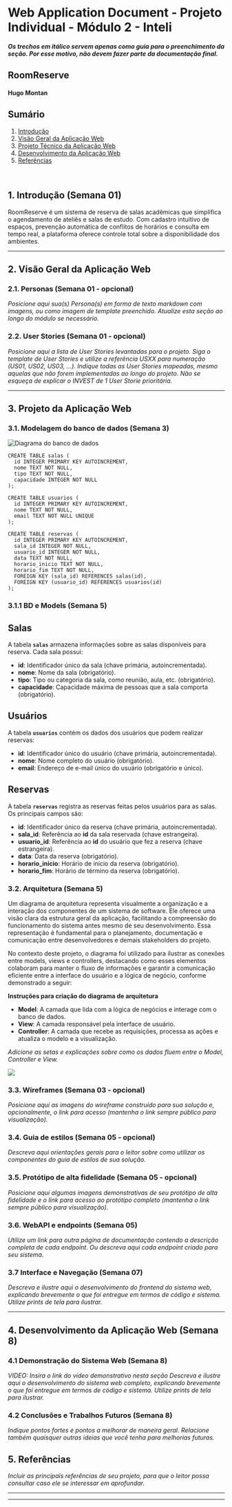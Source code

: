 # Web Application Document - Projeto Individual - Módulo 2 - Inteli

**_Os trechos em itálico servem apenas como guia para o preenchimento da seção. Por esse motivo, não devem fazer parte da documentação final._**

## RoomReserve

#### Hugo Montan

## Sumário

1. [Introdução](#c1)  
2. [Visão Geral da Aplicação Web](#c2)  
3. [Projeto Técnico da Aplicação Web](#c3)  
4. [Desenvolvimento da Aplicação Web](#c4)  
5. [Referências](#c5)  

<br>

## <a name="c1"></a>1. Introdução (Semana 01)

RoomReserve é um sistema de reserva de salas acadêmicas que simplifica o agendamento de ateliês e salas de estudo. Com cadastro intuitivo de espaços, prevenção automática de conflitos de horários e consulta em tempo real, a plataforma oferece controle total sobre a disponibilidade dos ambientes.

---

## <a name="c2"></a>2. Visão Geral da Aplicação Web

### 2.1. Personas (Semana 01 - opcional)

*Posicione aqui sua(s) Persona(s) em forma de texto markdown com imagens, ou como imagem de template preenchido. Atualize esta seção ao longo do módulo se necessário.*

### 2.2. User Stories (Semana 01 - opcional)

*Posicione aqui a lista de User Stories levantadas para o projeto. Siga o template de User Stories e utilize a referência USXX para numeração (US01, US02, US03, ...). Indique todas as User Stories mapeadas, mesmo aquelas que não forem implementadas ao longo do projeto. Não se esqueça de explicar o INVEST de 1 User Storie prioritária.*

---

## <a name="c3"></a>3. Projeto da Aplicação Web

### 3.1. Modelagem do banco de dados  (Semana 3)

![Diagrama do banco de dados](/assets/bdiagram.png)

```
CREATE TABLE salas (
  id INTEGER PRIMARY KEY AUTOINCREMENT,
  nome TEXT NOT NULL,
  tipo TEXT NOT NULL,
  capacidade INTEGER NOT NULL
);

CREATE TABLE usuarios (
  id INTEGER PRIMARY KEY AUTOINCREMENT,
  nome TEXT NOT NULL,
  email TEXT NOT NULL UNIQUE
);

CREATE TABLE reservas (
  id INTEGER PRIMARY KEY AUTOINCREMENT,
  sala_id INTEGER NOT NULL,
  usuario_id INTEGER NOT NULL,
  data TEXT NOT NULL,
  horario_inicio TEXT NOT NULL,
  horario_fim TEXT NOT NULL,
  FOREIGN KEY (sala_id) REFERENCES salas(id),
  FOREIGN KEY (usuario_id) REFERENCES usuarios(id)
);
```

### 3.1.1 BD e Models (Semana 5)

## Salas

A tabela **`salas`** armazena informações sobre as salas disponíveis para reserva. Cada sala possui:

- **id**: Identificador único da sala (chave primária, autoincrementada).
- **nome**: Nome da sala (obrigatório).
- **tipo**: Tipo ou categoria da sala, como reunião, aula, etc. (obrigatório).
- **capacidade**: Capacidade máxima de pessoas que a sala comporta (obrigatório).

## Usuários

A tabela **`usuarios`** contém os dados dos usuários que podem realizar reservas:

- **id**: Identificador único do usuário (chave primária, autoincrementada).
- **nome**: Nome completo do usuário (obrigatório).
- **email**: Endereço de e-mail único do usuário (obrigatório e único).

## Reservas

A tabela **`reservas`** registra as reservas feitas pelos usuários para as salas. Os principais campos são:

- **id**: Identificador único da reserva (chave primária, autoincrementada).
- **sala_id**: Referência ao **id** da sala reservada (chave estrangeira).
- **usuario_id**: Referência ao **id** do usuário que fez a reserva (chave estrangeira).
- **data**: Data da reserva (obrigatório).
- **horario_inicio**: Horário de início da reserva (obrigatório).
- **horario_fim**: Horário de término da reserva (obrigatório).

### 3.2. Arquitetura (Semana 5)

Um diagrama de arquitetura representa visualmente a organização e a interação dos componentes de um sistema de software. Ele oferece uma visão clara da estrutura geral da aplicação, facilitando a compreensão do funcionamento do sistema antes mesmo de seu desenvolvimento. Essa representação é fundamental para o planejamento, documentação e comunicação entre desenvolvedores e demais stakeholders do projeto.

No contexto deste projeto, o diagrama foi utilizado para ilustrar as conexões entre models, views e controllers, destacando como esses elementos colaboram para manter o fluxo de informações e garantir a comunicação eficiente entre a interface do usuário e a lógica de negócio, conforme demonstrado a seguir:

**Instruções para criação do diagrama de arquitetura**  
- **Model**: A camada que lida com a lógica de negócios e interage com o banco de dados.
- **View**: A camada responsável pela interface de usuário.
- **Controller**: A camada que recebe as requisições, processa as ações e atualiza o modelo e a visualização.
  
*Adicione as setas e explicações sobre como os dados fluem entre o Model, Controller e View.*

![](./assets/diagram.png)

### 3.3. Wireframes (Semana 03 - opcional)

*Posicione aqui as imagens do wireframe construído para sua solução e, opcionalmente, o link para acesso (mantenha o link sempre público para visualização).*

### 3.4. Guia de estilos (Semana 05 - opcional)

*Descreva aqui orientações gerais para o leitor sobre como utilizar os componentes do guia de estilos de sua solução.*


### 3.5. Protótipo de alta fidelidade (Semana 05 - opcional)

*Posicione aqui algumas imagens demonstrativas de seu protótipo de alta fidelidade e o link para acesso ao protótipo completo (mantenha o link sempre público para visualização).*

### 3.6. WebAPI e endpoints (Semana 05)

*Utilize um link para outra página de documentação contendo a descrição completa de cada endpoint. Ou descreva aqui cada endpoint criado para seu sistema.*  

### 3.7 Interface e Navegação (Semana 07)

*Descreva e ilustre aqui o desenvolvimento do frontend do sistema web, explicando brevemente o que foi entregue em termos de código e sistema. Utilize prints de tela para ilustrar.*

---

## <a name="c4"></a>4. Desenvolvimento da Aplicação Web (Semana 8)

### 4.1 Demonstração do Sistema Web (Semana 8)

*VIDEO: Insira o link do vídeo demonstrativo nesta seção*
*Descreva e ilustre aqui o desenvolvimento do sistema web completo, explicando brevemente o que foi entregue em termos de código e sistema. Utilize prints de tela para ilustrar.*

### 4.2 Conclusões e Trabalhos Futuros (Semana 8)

*Indique pontos fortes e pontos a melhorar de maneira geral.*
*Relacione também quaisquer outras ideias que você tenha para melhorias futuras.*



## <a name="c5"></a>5. Referências

_Incluir as principais referências de seu projeto, para que o leitor possa consultar caso ele se interessar em aprofundar._<br>

---
---
